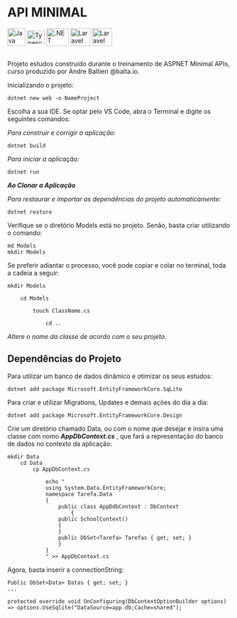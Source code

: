 # API MINIMAL

<div style="display: inline_block">
  


  <img align="center" alt="Java" height="40" width="40" src="https://iconape.com/wp-content/files/rr/352323/svg/c-sharp-c-seeklogo.com.svg">
  <img align="center" alt="Typescript" height="30" width="40" src="https://cdn.jsdelivr.net/gh/devicons/devicon/icons/typescript/typescript-original.svg">
  <img align="center" alt=".NET" height="40" width="50" src="https://cdn.worldvectorlogo.com/logos/dotnet.svg">
  <img align="center" alt="Laravel" height="40" width="45" src="https://cdn.worldvectorlogo.com/logos/ef.svg">
  <img align="center" alt="Laravel" height="40" width="45" src="https://cdn.worldvectorlogo.com/logos/sqlite.svg">
  
</div>

<br />

Projeto estudos construído durante o treinamento de ASPNET Minimal APIs, curso produzido por Andre Baltieri @balta.io.

Inicializando o projeto:

    dotnet new web -o NameProject

Escolha a sua IDE. Se optar pelo VS Code, abra o Terminal e digite os seguintes comandos: 


*Para construir e corrigir a aplicação:*
    
    dotnet build

*Para iniciar a aplicação:*

    dotnet run

*__Ao Clonar a Aplicação__*

*Para restaurar e importar as dependências do projeto automaticamente:*
    
    dotnet restore


Verifique se o diretório Models está no projeto. Senão, basta criar utilizando o comando:

    md Models
    mkdir Models

Se preferir adiantar o processo, você pode copiar e colar no terminal, toda a cadeia a seguir:

    mkdir Models

        cd Models

            touch ClassName.cs

                cd ..
    
*Altere o nome da classe de acordo com o seu projeto.*


## Dependências do Projeto

Para utilizar um banco de dados dinâmico e otimizar os seus estudos:

    dotnet add package Microsoft.EntityFrameworkCore.SqLite

Para criar e utilizar Migrations, Updates e demais ações do dia a dia:

    dotnet add package Microsoft.EntityFrameworkCore.Design


Crie um diretório chamado Data, ou com o nome que desejar e insira uma classe com nomo *__AppDbContext.cs__* , que fará a representação do banco de dados no contexto da aplicação:

    mkdir Data
        cd Data
            cp AppDbContext.cs 

                echo "
                using System.Data.EntityFrameworkCore;
                namespace Tarefa.Data 
                { 
                    public class AppDdbContext : DbContext 
                        {
                    public SchoolContext() 
                    { 
                    }
                    public DbSet<Tarefa> Tarefas { get; set; } 
                    }
                }
                " >> AppDbContext.cs


Agora, basta inserir a connectionString:
        
    Public DbSet<Data> Datas { get; set; }
    ... 

    protected override void OnConfiguring(DbContextOptionBuilder options)
    => options.UseSqlite("DataSource=app.db;Cache=shared");

    